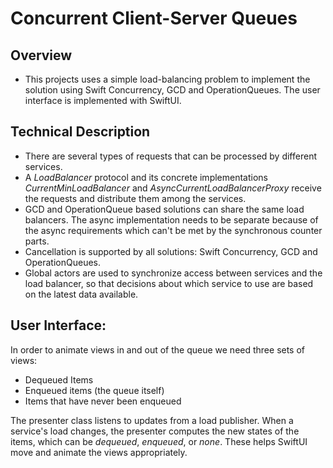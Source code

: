 #  Concurrent Client-Server Queues

## Overview
- This projects uses a simple load-balancing problem to implement the solution using Swift Concurrency, GCD and OperationQueues. The user interface is implemented with SwiftUI.

## Technical Description
- There are several types of requests that can be processed by different services. 
- A _LoadBalancer_ protocol and its concrete implementations _CurrentMinLoadBalancer_ and _AsyncCurrentLoadBalancerProxy_ receive the requests and distribute them among the services. 
- GCD and OperationQueue based solutions can share the same load balancers. The async implementation needs to be separate because of the async requirements which can't be met by the synchronous counter parts.
- Cancellation is supported by all solutions: Swift Concurrency, GCD and OperationQueues.
- Global actors are used to synchronize access between services and the load balancer, so that decisions about which service to use are based on the latest data available.




 
## User Interface:
In order to animate views in and out of the queue we need three sets of views:
- Dequeued Items
- Enqueued items (the queue itself)
- Items that have never been enqueued

The presenter class listens to updates from a load publisher. When a service's load changes, the presenter computes the new states of the items, which can be _dequeued_, _enqueued_, or _none_. These helps SwiftUI move and animate the views appropriately. 


